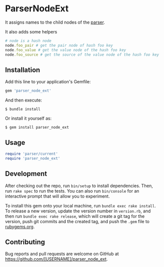 # ParserNodeExt

It assigns names to the child nodes of the [parser](https://rubygems.org/gems/parser).

It also adds some helpers

```ruby
# node is a hash node
node.foo_pair # get the pair node of hash foo key
node.foo_value # get the value node of the hash foo key
node.foo_source # get the source of the value node of the hash foo key
```

## Installation

Add this line to your application's Gemfile:

```ruby
gem 'parser_node_ext'
```

And then execute:

    $ bundle install

Or install it yourself as:

    $ gem install parser_node_ext

## Usage

```ruby
require 'parser/current'
require 'parser_node_ext'
```

## Development

After checking out the repo, run `bin/setup` to install dependencies. Then, run `rake spec` to run the tests. You can also run `bin/console` for an interactive prompt that will allow you to experiment.

To install this gem onto your local machine, run `bundle exec rake install`. To release a new version, update the version number in `version.rb`, and then run `bundle exec rake release`, which will create a git tag for the version, push git commits and the created tag, and push the `.gem` file to [rubygems.org](https://rubygems.org).

## Contributing

Bug reports and pull requests are welcome on GitHub at https://github.com/[USERNAME]/parser_node_ext.
